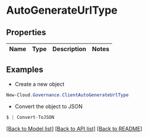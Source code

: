# AutoGenerateUrlType
## Properties

Name | Type | Description | Notes
------------ | ------------- | ------------- | -------------

## Examples

- Create a new object
```powershell
New-Cloud.Governance.ClientAutoGenerateUrlType 
```

- Convert the object to JSON
```powershell
$ | Convert-ToJSON
```


[[Back to Model list]](../README.md#documentation-for-models) [[Back to API list]](../README.md#documentation-for-api-endpoints) [[Back to README]](../README.md)

